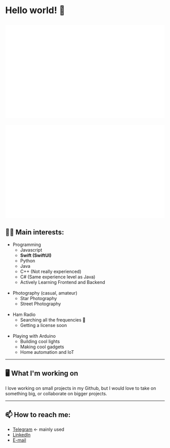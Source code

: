 # Hello world! 🐉

![](https://github.com/TeodorBankov/github-stats/blob/master/generated/overview.svg)
---
![](https://github.com/TeodorBankov/github-stats/blob/master/generated/languages.svg)

## 🐱‍💻 Main interests:
- Programming
    - Javascript
    - <b>Swift (SwiftUI) </b>
    - Python
    - Java
    - C++ (Not really experienced)
    - C# (Same experience level as Java)
    - Actively Learning Frontend and Backend
    <br>
- Photography (casual, amateur)
    - Star Photography 
    - Street Photography
    <br>
- Ham Radio
    - Searching all the frequencies 📡
    - Getting a license soon
    <br> 
- Playing with Arduino
    - Building cool lights
    - Making cool gadgets 
    - Home automation and IoT
---
## 🖥️ What I'm working on
 I love working on small projects in my Github, but I would love to take on something big, or collaborate on bigger projects.

---
## 📫 How to reach me:
- [Telegram](http://t.me/botor4o) <- mainly used
- [LinkedIn](https://www.linkedin.com/in/tbankov/) 
- [E-mail](mailto://teo_bankov@protonmail.com)
